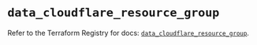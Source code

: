 # `data_cloudflare_resource_group`

Refer to the Terraform Registry for docs: [`data_cloudflare_resource_group`](https://registry.terraform.io/providers/cloudflare/cloudflare/5.2.0/docs/data-sources/resource_group).
